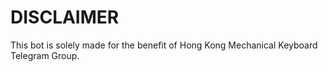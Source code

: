 # DISCLAIMER

This bot is solely made for the benefit of Hong Kong Mechanical Keyboard Telegram Group. 
